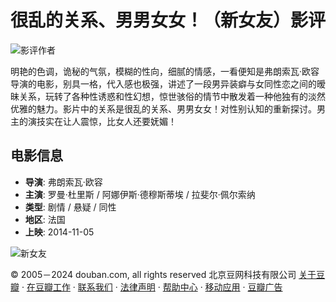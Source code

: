 # 很乱的关系、男男女女！（新女友）影评

![影评作者](https://img3.doubanio.com/icon/u57264381-2.jpg)

明艳的色调，诡秘的气氛，模糊的性向，细腻的情感，一看便知是弗朗索瓦·欧容导演的电影，别具一格，代入感也极强，讲述了一段男异装癖与女同性恋之间的暧昧关系，玩转了各种性诱惑和性幻想，惊世骇俗的情节中散发着一种他独有的淡然优雅的魅力。影片中的关系是很乱的关系、男男女女！对性别认知的重新探讨。男主的演技实在让人震惊，比女人还要妩媚！

## 电影信息

- **导演**: 弗朗索瓦·欧容
- **主演**: 罗曼·杜里斯 / 阿娜伊斯·德穆斯蒂埃 / 拉斐尔·佩尔索纳
- **类型**: 剧情 / 悬疑 / 同性 
- **地区**: 法国
- **上映**: 2014-11-05

![新女友](https://img9.doubanio.com/view/photo/s_ratio_poster/public/p2199678535.webp)

© 2005－2024 douban.com, all rights reserved 北京豆网科技有限公司 [关于豆瓣](https://www.douban.com/about) · [在豆瓣工作](https://www.douban.com/jobs) · [联系我们](https://www.douban.com/about?topic=contactus) · [法律声明](https://www.douban.com/about/legal) · [帮助中心](https://help.douban.com/?app=movie) · [移动应用](https://www.douban.com/doubanapp/) · [豆瓣广告](https://www.douban.com/partner/)
<!-- tcd_original_link https://m.douban.com/movie/review/7440094/ -->
